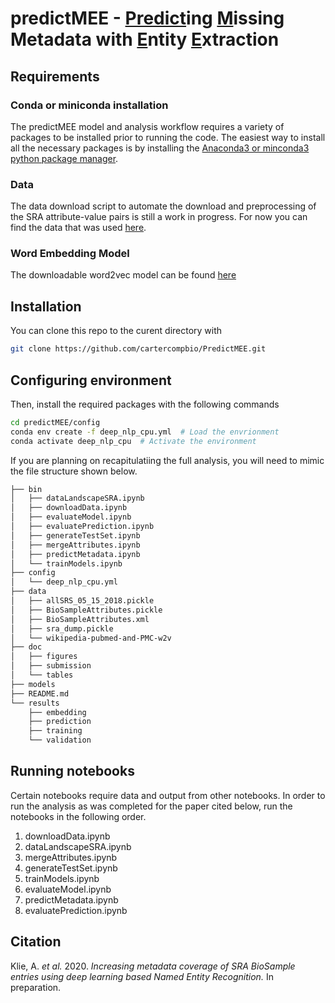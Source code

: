 # predictMEE - <ins>Predict</ins>ing <ins>M</ins>issing Metadata with <ins>E</ins>ntity <ins>E</ins>xtraction

## Requirements

### Conda or miniconda installation
The predictMEE model and analysis workflow requires a variety of packages to be installed prior to running the code. The easiest way to install all the necessary packages is by installing the [Anaconda3 or minconda3 python package manager](https://docs.conda.io/projects/conda/en/latest/user-guide/install/download.html).

### Data
The data download script to automate the download and preprocessing of the SRA attribute-value pairs is still a work in progress. For now you can find the data that was used [here](https://drive.google.com/drive/u/0/folders/11-h1sSSKtuy0fbmMl24iLN0L68y0rt7-). 

### Word Embedding Model
The downloadable word2vec model can be found [here](https://github.com/cambridgeltl/BioNLP-2016)

## Installation
You can clone this repo to the curent directory with
```bash
git clone https://github.com/cartercompbio/PredictMEE.git
```

## Configuring environment
Then, install the required packages with the following commands
```bash
cd predictMEE/config
conda env create -f deep_nlp_cpu.yml  # Load the envrionment
conda activate deep_nlp_cpu  # Activate the environment
```

If you are planning on recapitulatiing the full analysis, you will need to mimic the file structure shown below.
```bash
├── bin
│   ├── dataLandscapeSRA.ipynb
│   ├── downloadData.ipynb
│   ├── evaluateModel.ipynb
│   ├── evaluatePrediction.ipynb
│   ├── generateTestSet.ipynb
│   ├── mergeAttributes.ipynb
│   ├── predictMetadata.ipynb
│   └── trainModels.ipynb
├── config
│   └── deep_nlp_cpu.yml
├── data
│   ├── allSRS_05_15_2018.pickle
│   ├── BioSampleAttributes.pickle
│   ├── BioSampleAttributes.xml
│   ├── sra_dump.pickle
│   └── wikipedia-pubmed-and-PMC-w2v
├── doc
│   ├── figures
│   ├── submission
│   └── tables
├── models
├── README.md
└── results
    ├── embedding
    ├── prediction
    ├── training
    └── validation
```

## Running notebooks
Certain notebooks require data and output from other notebooks. In order to run the analysis as was completed for the paper cited below, run the notebooks in the following order.
1. downloadData.ipynb
2. dataLandscapeSRA.ipynb
3. mergeAttributes.ipynb
3. generateTestSet.ipynb
4. trainModels.ipynb
5. evaluateModel.ipynb
6. predictMetadata.ipynb
7. evaluatePrediction.ipynb

## Citation
Klie, A. *et al.* 2020. *Increasing metadata coverage of SRA BioSample entries using deep learning based Named Entity Recognition.* In preparation.


